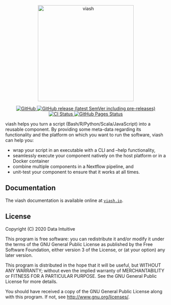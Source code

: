 
<p align="center">
<a href="https://viash.io/">
<img alt="viash" src="https://viash.io/logo/viash_large.svg" width="300">
</a>
</p>
<p align="center">
<a href="https://github.com/viash-io/viash/blob/master/LICENSE.md">
<img src="https://img.shields.io/github/license/viash-io/viash?style=flat-square" alt="GitHub">
</a> <a href="https://github.com/viash-io/viash/releases">
<img src="https://img.shields.io/github/v/release/viash-io/viash?include_prereleases&style=flat-square"alt="GitHub release (latest SemVer including pre-releases)">
</a>
<a href="https://github.com/viash-io/viash/actions?query=workflow%3A%22Scala+CI%22">
<img src="https://img.shields.io/github/workflow/status/viash-io/viash/Scala%20CI/master?style=flat-square" alt="CI Status">
</a>
<a href="https://github.com/viash-io/viash_web/actions?query=workflow%3A%22GitHub+Pages%22">
<img src="https://img.shields.io/github/workflow/status/viash-io/viash_web/GitHub%20Pages?label=deploy&style=flat-square" alt="GitHub Pages Status">
</a>
</p>

viash helps you turn a script (Bash/R/Python/Scala/JavaScript) into a
reusable component. By providing some meta-data regarding its
functionality and the platform on which you want to run the software,
viash can help you:

-   wrap your script in an executable with a CLI and –help
    functionality,
-   seamlessly execute your component natively on the host platform or
    in a Docker container
-   combine multiple components in a Nextflow pipeline, and
-   unit-test your component to ensure that it works at all times.

## Documentation

The viash documentation is available online at
[`viash.io`](https://viash.io).

## License

Copyright (C) 2020 Data Intuitive

This program is free software: you can redistribute it and/or modify it
under the terms of the GNU General Public License as published by the
Free Software Foundation, either version 3 of the License, or (at your
option) any later version.

This program is distributed in the hope that it will be useful, but
WITHOUT ANY WARRANTY; without even the implied warranty of
MERCHANTABILITY or FITNESS FOR A PARTICULAR PURPOSE. See the GNU General
Public License for more details.

You should have received a copy of the GNU General Public License along
with this program. If not, see <http://www.gnu.org/licenses/>.
